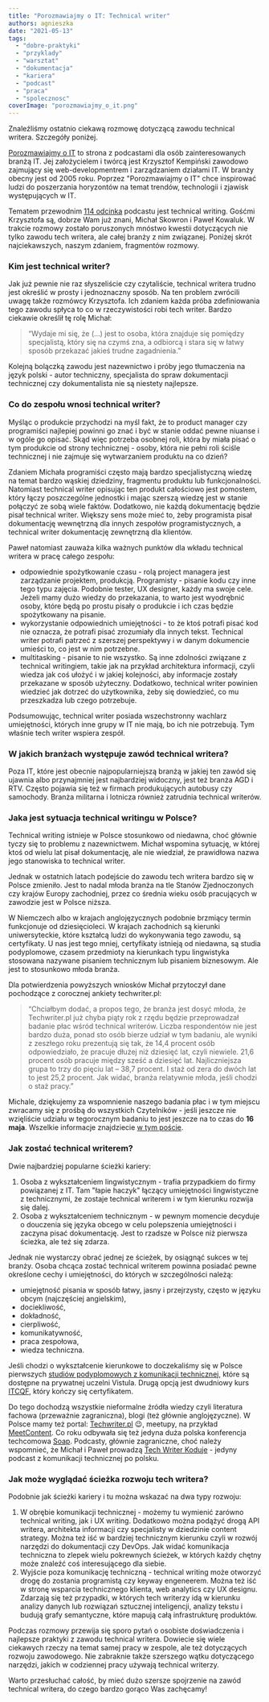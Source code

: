 ```yaml
---
title: "Porozmawiajmy o IT: Technical writer"
authors: agnieszka
date: "2021-05-13"
tags:
  - "dobre-praktyki"
  - "przyklady"
  - "warsztat"
  - "dokumentacja"
  - "kariera"
  - "podcast"
  - "praca"
  - "spolecznosc"
coverImage: "porozmawiajmy_o_it.png"
---
```


Znaleźliśmy ostatnio ciekawą rozmowę dotyczącą zawodu technical writera.
Szczegóły poniżej.

[Porozmawiajmy o IT](https://porozmawiajmyoit.pl/) to strona z podcastami dla
osób zainteresowanych branżą IT. Jej założycielem i twórcą jest Krzysztof
Kempiński zawodowo zajmujący się web-developmentrem i zarządzaniem działami IT.
W branży obecny jest od 2005 roku. Poprzez "Porozmawiajmy o IT" chce inspirować
ludzi do poszerzania horyzontów na temat trendów, technologii i zjawisk
występujących w IT.

Tematem przewodnim
[114 odcinka](https://porozmawiajmyoit.pl/poit-114-technical-writer/) podcastu
jest technical writing. Gośćmi Krzysztofa są, dobrze Wam już znani, Michał
Skowron i Paweł Kowaluk. W trakcie rozmowy zostało poruszonych mnóstwo kwestii
dotyczących nie tylko zawodu tech writera, ale całej branży z nim związanej.
Poniżej skrót najciekawszych, naszym zdaniem, fragmentów rozmowy.

### Kim jest technical writer?

Jak już pewnie nie raz słyszeliście czy czytaliście, technical writera trudno
jest określić w prosty i jednoznaczny sposób. Na ten problem zwrócili uwagę
także rozmówcy Krzysztofa. Ich zdaniem każda próba zdefiniowania tego zawodu
spłyca to co w rzeczywistości robi tech writer. Bardzo ciekawie określił tę rolę
Michał:

> “Wydaje mi się, że (...) jest to osoba, która znajduje się pomiędzy
> specjalistą, który się na czymś zna, a odbiorcą i stara się w łatwy sposób
> przekazać jakieś trudne zagadnienia.”

Kolejną bolączką zawodu jest nazewnictwo i próby jego tłumaczenia na język
polski - autor techniczny, specjalista do spraw dokumentacji technicznej czy
dokumentalista nie są niestety najlepsze.

### Co do zespołu wnosi technical writer?

Myśląc o produkcie przychodzi na myśl fakt, że to product manager czy
programiści najlepiej powinni go znać i być w stanie oddać pewne niuanse i w
ogóle go opisać. Skąd więc potrzeba osobnej roli, która by miała pisać o tym
produkcie od strony technicznej - osoby, która nie pełni roli ściśle technicznej
i nie zajmuje się wytwarzaniem produktu na co dzień?

Zdaniem Michała programiści często mają bardzo specjalistyczną wiedzę na temat
bardzo wąskiej dziedziny, fragmentu produktu lub funkcjonalności. Natomiast
technical writer opisując ten produkt całościowo jest pomostem, który łączy
poszczególne jednostki i mając szerszą wiedzę jest w stanie połączyć ze sobą
wiele faktów. Dodatkowo, nie każdą dokumentację będzie pisał technical writer.
Większy sens może mieć to, żeby programista pisał dokumentację wewnętrzną dla
innych zespołów programistycznych, a technical writer dokumentację zewnętrzną
dla klientów.

Paweł natomiast zauważa kilka ważnych punktów dla wkładu technical writera w
pracę całego zespołu:

- odpowiednie spożytkowanie czasu - rolą project managera jest zarządzanie
  projektem, produkcją. Programisty - pisanie kodu czy inne tego typu zajęcia.
  Podobnie tester, UX designer, każdy ma swoje cele. Jeżeli mamy dużo wiedzy do
  przekazania, to warto jest wyodrębnić osoby, które będą po prostu pisały o
  produkcie i ich czas będzie spożytkowany na pisanie.
- wykorzystanie odpowiednich umiejętności - to że ktoś potrafi pisać kod nie
  oznacza, że potrafi pisać zrozumiały dla innych tekst. Technical writer
  potrafi patrzeć z szerszej perspektywy i w danym dokumencie umieści to, co
  jest w nim potrzebne.
- multitasking - pisanie to nie wszystko. Są inne zdolności związane z technical
  writingiem, takie jak na przykład architektura informacji, czyli wiedza jak
  coś ułożyć i w jakiej kolejności, aby informacje zostały przekazane w sposób
  użyteczny. Dodatkowo, technical writer powinien wiedzieć jak dotrzeć do
  użytkownika, żeby się dowiedzieć, co mu przeszkadza lub czego potrzebuje.

Podsumowując, technical writer posiada wszechstronny wachlarz umiejętności,
których inne grupy w IT nie mają, bo ich nie potrzebują. Tym właśnie tech writer
wspiera zespół.

### W jakich branżach występuje zawód technical writera?

Poza IT, które jest obecnie najpopularniejszą branżą w jakiej ten zawód się
ujawnia albo przynajmniej jest najbardziej widoczny, jest też branża AGD i RTV.
Często pojawia się też w firmach produkujących autobusy czy samochody. Branża
militarna i lotnicza również zatrudnia technical writerów.

### Jaka jest sytuacja technical writingu w Polsce?

Technical writing istnieje w Polsce stosunkowo od niedawna, choć głównie tyczy
się to problemu z nazewnictwem. Michał wspomina sytuację, w której ktoś od wielu
lat pisał dokumentację, ale nie wiedział, że prawidłowa nazwa jego stanowiska to
technical writer.

Jednak w ostatnich latach podejście do zawodu tech writera bardzo się w Polsce
zmieniło. Jest to nadal młoda branża na tle Stanów Zjednoczonych czy krajów
Europy zachodniej, przez co średnia wieku osób pracujących w zawodzie jest w
Polsce niższa.

W Niemczech albo w krajach anglojęzycznych podobnie brzmiący termin funkcjonuje
od dziesięcioleci. W krajach zachodnich są kierunki uniwersyteckie, które
kształcą ludzi do wykonywania tego zawodu, są certyfikaty. U nas jest tego
mniej, certyfikaty istnieją od niedawna, są studia podyplomowe, czasem
przedmioty na kierunkach typu lingwistyka stosowana nazywane pisaniem
technicznym lub pisaniem biznesowym. Ale jest to stosunkowo młoda branża.

Dla potwierdzenia powyższych wniosków Michał przytoczył dane pochodzące z
corocznej ankiety techwriter.pl:

> “Chciałbym dodać, a propos tego, że branża jest dosyć młoda, że Techwriter.pl
> już chyba piąty rok z rzędu będzie przeprowadzał badanie płac wśród technical
> writerów. Liczba respondentów nie jest bardzo duża, ponad sto osób bierze
> udział w tym badaniu, ale wyniki z zeszłego roku prezentują się tak, że 14,4
> procent osób odpowiedziało, że pracuje dłużej niż dziesięć lat, czyli
> niewiele. 21,6 procent osób pracuje między sześć a dziesięć lat.
> Najliczniejsza grupa to trzy do pięciu lat – 38,7 procent. I staż od zera do
> dwóch lat to jest 25,2 procent. Jak widać, branża relatywnie młoda, jeśli
> chodzi o staż pracy.”

Michale, dziękujemy za wspomnienie naszego badania płac i w tym miejscu zwracamy
się z prośbą do wszystkich Czytelników - jeśli jeszcze nie wzięliście udziału w
tegorocznym badaniu to jest jeszcze na to czas do **16 maja**. Wszelkie
informacje znajdziecie
[w tym poście](http://techwriter.pl/badanie-plac-w-komunikacji-technicznej-2021-wypelnij-ankiete/).

### Jak zostać technical writerem?

Dwie najbardziej popularne ścieżki kariery:

1. Osoba z wykształceniem lingwistycznym - trafia przypadkiem do firmy
   powiązanej z IT. Tam "łapie haczyk" łączący umiejętności lingwistyczne z
   technicznymi, że zostaje technical writerem i w tym kierunku rozwija się
   dalej.
2. Osoba z wykształceniem technicznym - w pewnym momencie decyduje o douczenia
   się języka obcego w celu polepszenia umiejętności i zaczyna pisać
   dokumentację. Jest to rzadsze w Polsce niż pierwsza ścieżka, ale też się
   zdarza.

Jednak nie wystarczy obrać jednej ze ścieżek, by osiągnąć sukces w tej branży.
Osoba chcąca zostać technical writerem powinna posiadać pewne określone cechy i
umiejętności, do których w szczególności należą:

- umiejętność pisania w sposób łatwy, jasny i przejrzysty, często w języku obcym
  (najczęściej angielskim),
- dociekliwość,
- dokładność,
- cierpliwość,
- komunikatywność,
- praca zespołowa,
- wiedza techniczna.

Jeśli chodzi o wykształcenie kierunkowe to doczekaliśmy się w Polsce pierwszych
[studiów podyplomowych z komunikacji technicznej](https://www.vistula.edu.pl/kierunki-studiow/kontynuacja-edukacji/studia-podyplomowe/informatyka/komunikacja-techniczna),
które są dostępne na prywatnej uczelni Vistula. Drugą opcją jest dwudniowy kurs
[ITCQF](https://itcqf.org/), który kończy się certyfikatem.

Do tego dochodzą wszystkie nieformalne źródła wiedzy czyli literatura fachowa
(przeważnie zagraniczna), blogi (też głównie anglojęzyczne). W Polsce mamy też
portal: [Techwriter.pl](http://techwriter.pl/) 😉, meetupy, na przykład
[MeetContent](http://meetcontent.org/). Co roku odbywała się też jedyna duża
polska konferencja techcomowa [Soap](http://soapconf.com/). Podcasty, głównie
zagraniczne, choć należy wspomnieć, że Michał i Paweł prowadzą
[Tech Writer Koduje](https://techwriterkoduje.pl/) - jedyny podcast z
komunikacji technicznej po polsku.

### Jak może wyglądać ścieżka rozwoju tech writera?

Podobnie jak ścieżki kariery i tu można wskazać na dwa typy rozwoju:

1. W obrębie komunikacji technicznej - możemy tu wymienić zarówno technical
   writing, jak i UX writing. Dodatkowo można podążyć drogą API writera,
   architekta informacji czy specjalisty w dziedzinie content strategy. Można
   też iść w bardziej technicznym kierunku czyli w rozwój narzędzi do
   dokumentacji czy DevOps. Jak widać komunikacja techniczna to zlepek wielu
   pokrewnych ścieżek, w których każdy chętny może znaleźć coś interesującego
   dla siebie.
2. Wyjście poza komunikację techniczną - technical writing może otworzyć drogę
   do zostania programistą czy keyway engeneerem. Można też iść w stronę
   wsparcia technicznego klienta, web analytics czy UX designu. Zdarzają się też
   przypadki, w których tech writerzy idą w kierunku analizy danych lub
   rozwiązań sztucznej inteligencji, analizy tekstu i budują grafy semantyczne,
   które mapują całą infrastrukturę produktów.

Podczas rozmowy przewija się sporo pytań o osobiste doświadczenia i najlepsze
praktyki z zawodu technical writera. Dowiecie się wiele ciekawych rzeczy na
temat samej pracy w zespole, ale też dotyczących rozwoju zawodowego. Nie
zabraknie także szerszego wątku dotyczącego narzędzi, jakich w codziennej pracy
używają technical writerzy.

Warto przesłuchać całość, by mieć dużo szersze spojrzenie na zawód technical
writera, do czego bardzo gorąco Was zachęcamy!
